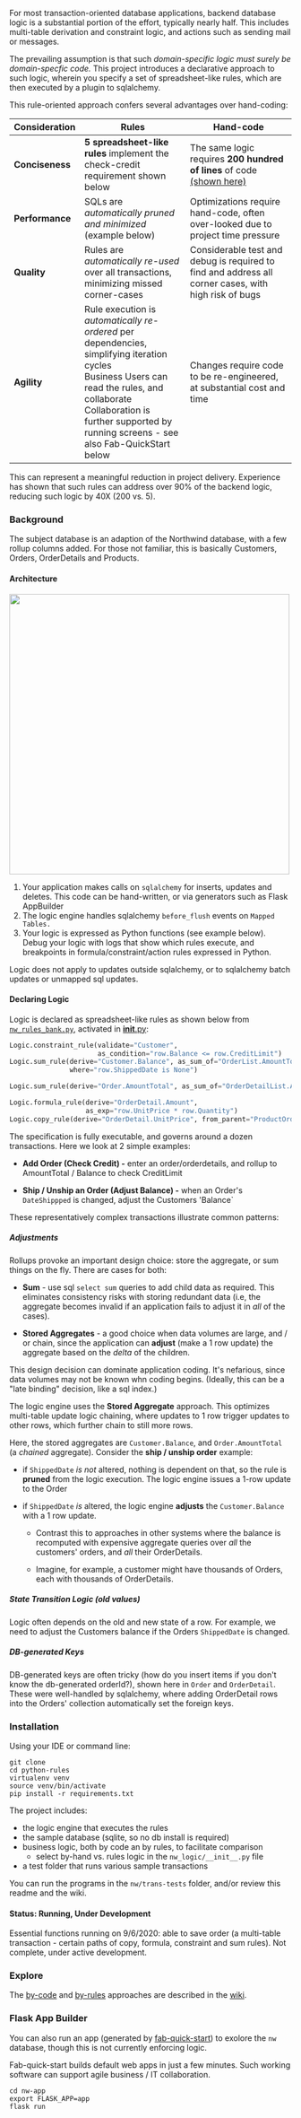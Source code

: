 For most transaction-oriented database applications, backend database logic
is a substantial portion of the effort, typically nearly half.
This includes multi-table derivation and constraint logic,
and actions such as sending mail or messages.

The prevailing assumption is that such *domain-specific logic must surely be 
domain-specfic code.*  This project introduces a declarative
approach to such logic, wherein you specify a set of spreadsheet-like
rules, which are then executed by a plugin to sqlalchemy.

This rule-oriented approach confers several advantages
over hand-coding:

| Consideration |      Rules    | Hand-code |
| ------------- | ------------- | --------- |
| **Conciseness**  | **5 spreadsheet-like rules** implement the check-credit requirement shown below | The same logic requires **200 hundred of lines** of code [(shown here)](https://github.com/valhuber/python-rules/wiki/by-code)|
| **Performance** | SQLs are *automatically pruned and minimized* (example below)| Optimizations require hand-code, often over-looked due to project time pressure |
| **Quality** | Rules are *automatically re-used* over all transactions, minimizing missed corner-cases| Considerable test and debug is required to find and address all corner cases, with high risk of bugs |
| **Agility** | Rule execution is *automatically re-ordered* per dependencies, simplifying iteration cycles<br>Business Users can read the rules, and collaborate<br>Collaboration is further supported by running screens - see also Fab-QuickStart below | Changes require code to be re-engineered, at substantial cost and time |

This can represent a meaningful reduction in project delivery.
Experience has shown that such rules can address over 90% of
the backend logic, reducing such logic by 40X (200 vs. 5).

### Background
The subject database is an adaption of the Northwind database,
with a few rollup columns added.
For those not familiar, this is basically
Customers, Orders, OrderDetails and Products.

#### Architecture
<img src="https://github.com/valhuber/python-rules/blob/master/images/architecture.png" width="500">

1. Your application makes calls on `sqlalchemy` for inserts, updates and deletes.
This code can be hand-written, or via generators such as Flask AppBuilder
2. The logic engine handles sqlalchemy `before_flush` events on
`Mapped Tables.`
3. Your logic is expressed as Python functions (see example below).
Debug your logic with logs that show which rules execute,
and breakpoints in formula/constraint/action rules
expressed in Python.

Logic does not apply to updates outside sqlalchemy,
or to sqlalchemy batch updates or unmapped sql updates.

#### Declaring Logic
Logic is declared as spreadsheet-like rules as shown below
from  [`nw_rules_bank.py`](https://github.com/valhuber/python-rules/blob/master/nw/nw_logic/nw_rules_bank.py),
activated in [__init__.py](https://github.com/valhuber/python-rules/blob/master/nw/nw_logic/__init__.py):
```python
Logic.constraint_rule(validate="Customer",
                      as_condition="row.Balance <= row.CreditLimit")
Logic.sum_rule(derive="Customer.Balance", as_sum_of="OrderList.AmountTotal",
               where="row.ShippedDate is None")

Logic.sum_rule(derive="Order.AmountTotal", as_sum_of="OrderDetailList.Amount")

Logic.formula_rule(derive="OrderDetail.Amount",
                   as_exp="row.UnitPrice * row.Quantity")
Logic.copy_rule(derive="OrderDetail.UnitPrice", from_parent="ProductOrdered.UnitPrice")
```
The specification is fully executable, and governs around a
dozen transactions.  Here we look at 2 simple examples:

* **Add Order (Check Credit) -** enter an order/orderdetails,
and rollup to AmountTotal / Balance to check CreditLimit

* **Ship / Unship an Order (Adjust Balance) -** when an Order's `DateShippped`
is changed, adjust the Customers 'Balance`

These representatively complex transactions illustrate common patterns:

##### Adjustments
Rollups provoke an important design choice: store the aggregate,
or sum things on the fly.  There are cases for both:
   - **Sum** - use sql `select sum` queries to add child data as required.
   This eliminates consistency risks with storing redundant data
   (i.e, the aggregate becomes invalid if an application fails to
   adjust it in *all* of the cases).
   
   - **Stored Aggregates** - a good choice when data volumes are large, and / or chain,
   since the application can **adjust** (make a 1 row update) the aggregate based on the
   *delta* of the children.

This design decision can dominate application coding.  It's nefarious,
since data volumes may not be known whn coding begins.  (Ideally, this can be
a "late binding" decision, like a sql index.)

The logic engine uses the **Stored Aggregate** approach.  This optimizes
multi-table update logic chaining, where updates to 1 row
trigger updates to other rows, which further chain to still more rows.

Here, the stored aggregates are `Customer.Balance`, and `Order.AmountTotal`
(a *chained* aggregate).  Consider the **ship / unship order** example:
* if `ShippedDate` *is not* altered, nothing is dependent on that,
so the rule is **pruned** from the logic execution.
The logic engine issues a 1-row update to the Order

* if `ShippedDate` *is* altered, the logic engine **adjusts** the `Customer.Balance`
with a 1 row update.
  * Contrast this to approaches in other systems where
the balance is recomputed with expensive aggregate queries over *all*
the customers' orders, and *all* their OrderDetails.

  *   Imagine, for example, a customer might have
   thousands of Orders, each with thousands of OrderDetails.

##### State Transition Logic (old values)
Logic often depends on the old and new state of a row.
For example, we need to adjust the Customers balance
if the Orders `ShippedDate` is changed.

##### DB-generated Keys
DB-generated keys are often tricky (how do you insert
items if you don't know the db-generated orderId?), shown here in `Order`
and `OrderDetail`.  These were well-handled by sqlalchemy,
where adding OrderDetail rows into the Orders' collection automatically
set the foreign keys.

### Installation
Using your IDE or command line: 
```
git clone
cd python-rules
virtualenv venv
source venv/bin/activate
pip install -r requirements.txt
```
The project includes:
* the logic engine that executes the rules
* the sample database (sqlite, so no db install is required)
* business logic, both by code an by rules,
to facilitate comparison
   * select by-hand vs. rules logic in the `nw_logic/__init__.py` file
* a test folder that runs various sample transactions

You can run the programs in the `nw/trans-tests` folder,
and/or review this readme and the wiki.

#### Status: Running, Under Development
Essential functions running on 9/6/2020: able to save order (a multi-table transaction - certain paths of copy, formula, constraint and sum rules).  Not complete, under active development.

### Explore
The [by-code](https://github.com/valhuber/python-rules/wiki/by-code)
and [by-rules](https://github.com/valhuber/python-rules/wiki/by-rules)
approaches are described in the 
[wiki](https://github.com/valhuber/python-rules/wiki).


### Flask App Builder
You can also run an app (generated by [fab-quick-start](https://github.com/valhuber/fab-quick-start/wiki))
to exolore the `nw` database, though this is not currently enforcing logic.

Fab-quick-start builds default web apps in just a few minutes.  Such working software can support agile business / IT collaboration.

```
cd nw-app
export FLASK_APP=app
flask run
```
